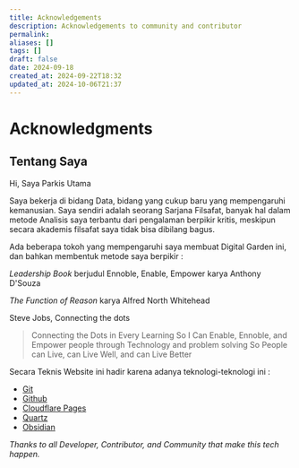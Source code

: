 ```yaml
---
title: Acknowledgements
description: Acknowledgements to community and contributor
permalink: 
aliases: []
tags: []
draft: false
date: 2024-09-18
created_at: 2024-09-22T18:32
updated_at: 2024-10-06T21:37
---
```


# Acknowledgments

## Tentang Saya

Hi, Saya Parkis Utama

Saya bekerja di bidang Data, bidang yang cukup baru yang mempengaruhi kemanusian. Saya sendiri adalah seorang Sarjana Filsafat, banyak hal dalam metode Analisis saya terbantu dari pengalaman berpikir kritis, meskipun secara akademis filsafat saya tidak bisa dibilang bagus.

Ada beberapa tokoh yang mempengaruhi saya membuat Digital Garden ini, dan bahkan membentuk metode saya berpikir :

*Leadership Book* berjudul Ennoble, Enable, Empower karya Anthony D'Souza

*The Function of Reason* karya Alfred North Whitehead

Steve Jobs, Connecting the dots 

> Connecting the Dots in Every Learning So I Can Enable, Ennoble, and Empower people through Technology and problem solving So People can Live, can Live Well, and can Live Better

Secara Teknis Website ini hadir karena adanya teknologi-teknologi ini :

- [Git](https://git-scm.com/)
- [Github](https://github.com/)
- [Cloudflare Pages](https://pages.cloudflare.com/)
- [Quartz](https://github.com/jackyzha0/quartz)
- [Obsidian](https://obsidian.md/)

*Thanks to all Developer, Contributor, and Community that make this tech happen.*


